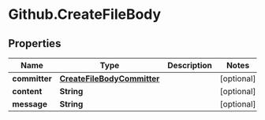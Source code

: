 # Github.CreateFileBody

## Properties

Name | Type | Description | Notes
------------ | ------------- | ------------- | -------------
**committer** | [**CreateFileBodyCommitter**](CreateFileBodyCommitter.md) |  | [optional] 
**content** | **String** |  | [optional] 
**message** | **String** |  | [optional] 


